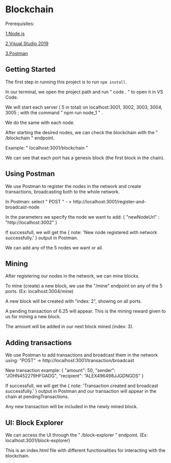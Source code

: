 # Blockchain


Prerequisites:

[1.Node.js](https://nodejs.org/dist/v14.17.0/node-v14.17.0-x86.msi)

[2.Visual Studio 2019](https://visualstudio.microsoft.com/downloads/)

[3.Postman](https://www.postman.com/downloads/)


## Getting Started

The first step in running this project is to run `npm install`.

In our terminal, we open the project path and run " code . " to open it in VS Code.

We will start each server ( 5 in total) on localhost:3001, 3002, 3003, 3004, 3005 ; with the command " npm run node_1 " .

We do the same with each node.

After starting the desired nodes, we can check the blockchain with the " /blockchain " endpoint. 

Example: " localhost:3001/blockchain "

We can see that each port has a genesis block (the first block in the chain).


## Using Postman 

We use Postman to register the nodes in the network and create transactions, broadcasting both to the whole network.

In Postman: select " POST "  - > http://localhost:3001/register-and-broadcast-node 

In the parameters we specify the node we want to add: {
                                                        "newNodeUrl" : "http://localhost:3002"
                                                      }
													  
If successfull, we will get the { note: 'New node registered with network successfully.' } output in Postman.
													  
We can add any of the 5 nodes we want or all.



## Mining

After registering our nodes in the network, we can mine blocks.

To mine (create) a new block, we use the "/mine" endpoint on any of the 5 ports. (Ex: localhost:3004/mine)	

A new block will be created with "index: 2", showing on all ports.	

A pending transaction of 6.25 will appear. This is the mining reward given to us for mining a new block.

The amount will be added in our next block mined (index: 3).		



## Adding transactions		

We use Postman to add transactions and broadcast them in the network using: "POST" -> http://localhost:3001/transaction/broadcast

New transaction example: {
                          "amount": 50,
                          "sender": "JOHN452279HFGADG",
                          "recipient": "ALEX496498JJGDNGDS"
                         }

If successfull, we will get the { note: 'Transaction created and broadcast successfully.' } output in Postman and our transaction will appear in the chain at pendingTransactions.

Any new transaction will be included in the newly mined block.



## UI: Block Explorer

We can access the UI through the " /block-explorer " endpoint. (Ex: localhost:3001/block-explorer)

This is an index.html file with different functionalities for interacting with the blockchain.




							  